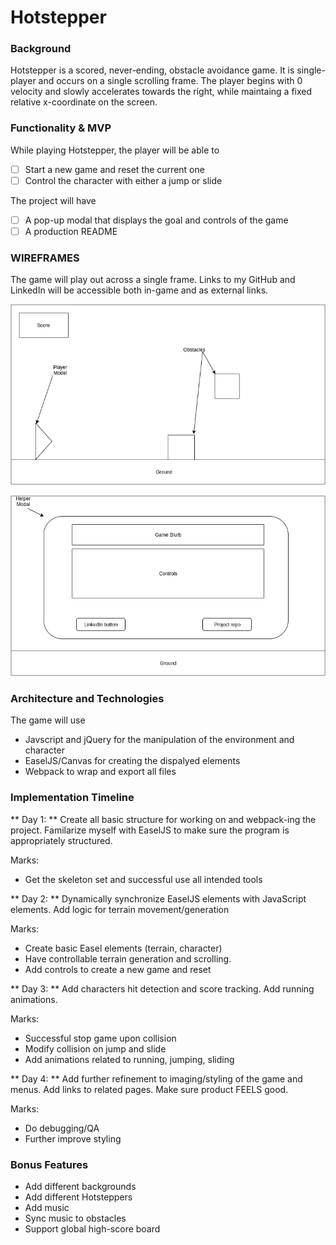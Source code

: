# Hotstepper

### Background

Hotstepper is a scored, never-ending, obstacle avoidance game. It is single-player and occurs on a single scrolling frame.  The player begins with 0 velocity and slowly accelerates towards the right, while maintaing a fixed relative x-coordinate on the screen.

### Functionality & MVP

While playing Hotstepper, the player will be able to
- [ ]  Start a new game and reset the current one
- [ ] Control the character with either a jump or slide

The project will have
- [ ] A pop-up modal that displays the goal and controls of the game
- [ ] A production README

### WIREFRAMES

The game will play out across a single frame.
Links to my GitHub and LinkedIn will be accessible both in-game and as
external links.

![wireframes](./Hotstepper-Main-View.png)

![wireframes](./Hotstepper-Modal-View.png)


### Architecture and Technologies
The game will use
- Javscript and jQuery for the manipulation of the environment and character
- EaselJS/Canvas for creating the dispalyed elements
- Webpack to wrap and export all files

### Implementation Timeline
** Day 1: ** Create all basic structure for working on and webpack-ing the project.
Familarize myself with EaselJS to make sure the program is appropriately structured.

Marks:
- Get the skeleton set and successful use all intended tools

** Day 2: ** Dynamically synchronize EaselJS elements with JavaScript elements.
Add logic for terrain movement/generation

Marks:
- Create basic Easel elements (terrain, character)
- Have controllable terrain generation and scrolling.
- Add controls to create a new game and reset

** Day 3: ** Add characters hit detection and score tracking.
 Add running animations.

 Marks:
 - Successful stop game upon collision
 - Modify collision on jump and slide
 - Add animations related to running, jumping, sliding

 ** Day 4: ** Add further refinement to imaging/styling of the game and menus.
 Add links to related pages. Make sure product FEELS good.

 Marks:
 - Do debugging/QA
 - Further improve styling

 ### Bonus Features
 - Add different backgrounds
 - Add different Hotsteppers
 - Add music
 - Sync music to obstacles
 - Support global high-score board
